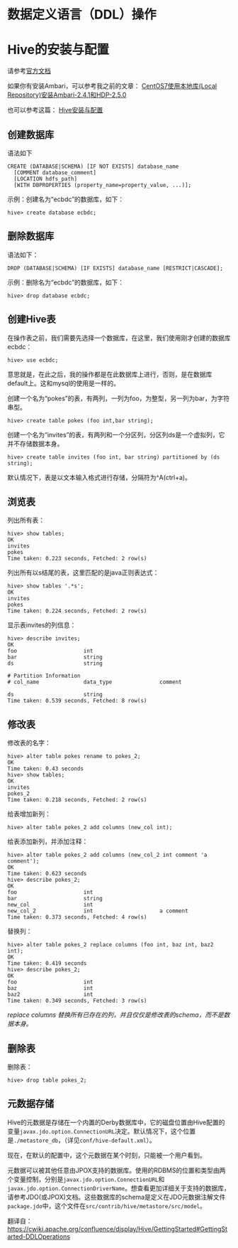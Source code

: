 
# 数据定义语言（DDL）操作

# Hive的安装与配置
请参考[官方文档](https://cwiki.apache.org/confluence/display/Hive/GettingStarted)

如果你有安装Ambari，可以参考我之前的文章：
[CentOS7使用本地库(Local Repository)安装Ambari-2.4.1和HDP-2.5.0](http://blog.csdn.net/strongyoung88/article/details/53149538)


也可以参考这篇：
[Hive安装与配置](http://blog.csdn.net/strongyoung88/article/details/53007299)


创建数据库
--
语法如下

```
CREATE (DATABASE|SCHEMA) [IF NOT EXISTS] database_name
  [COMMENT database_comment]
  [LOCATION hdfs_path]
  [WITH DBPROPERTIES (property_name=property_value, ...)];
```
示例：创建名为“ecbdc”的数据库，如下：

```
hive> create database ecbdc;
```
删除数据库
--
语法如下：

```
DROP (DATABASE|SCHEMA) [IF EXISTS] database_name [RESTRICT|CASCADE];
```
示例：删除名为“ecbdc”的数据库，如下：

```
hive> drop database ecbdc;

```
创建Hive表
--
在操作表之前，我们需要先选择一个数据库，在这里，我们使用刚才创建的数据库ecbdc：

```
hive> use ecbdc;

```
意思就是，在此之后，我的操作都是在此数据库上进行，否则，是在数据库default上。这和mysql的使用是一样的。



创建一个名为“pokes”的表，有两列，一列为foo，为整型，另一列为bar，为字符串型。

```
hive> create table pokes (foo int,bar string);

```
创建一个名为“invites”的表，有两列和一个分区列，分区列ds是一个虚拟列，它并不存储数据本身。

```
hive> create table invites (foo int, bar string) partitioned by (ds string);

```
默认情况下，表是以文本输入格式进行存储，分隔符为^A(ctrl+a)。

浏览表
--
列出所有表：

```
hive> show tables;
OK
invites
pokes
Time taken: 0.223 seconds, Fetched: 2 row(s)

```
列出所有以s结尾的表，这里匹配的是java正则表达式：

```
hive> show tables '.*s';
OK
invites
pokes
Time taken: 0.224 seconds, Fetched: 2 row(s)

```
显示表invites的列信息：

```
hive> describe invites;
OK
foo                 	int
bar                 	string
ds                  	string

# Partition Information
# col_name            	data_type           	comment

ds                  	string
Time taken: 0.539 seconds, Fetched: 8 row(s)

```
修改表
--

修改表的名字：

```
hive> alter table pokes rename to pokes_2;
OK
Time taken: 0.43 seconds
hive> show tables;
OK
invites
pokes_2
Time taken: 0.218 seconds, Fetched: 2 row(s)
```
给表增加新列：

```
hive> alter table pokes_2 add columns (new_col int);

```
给表添加新列，并添加注释：

```
hive> alter table pokes_2 add columns (new_col_2 int comment 'a comment');
OK
Time taken: 0.623 seconds
hive> describe pokes_2;
OK
foo                 	int
bar                 	string
new_col             	int
new_col_2           	int                 	a comment
Time taken: 0.373 seconds, Fetched: 4 row(s)

```
替换列：

```
hive> alter table pokes_2 replace columns (foo int, baz int, baz2 int);
OK
Time taken: 0.419 seconds
hive> describe pokes_2;
OK
foo                 	int
baz                 	int
baz2                	int
Time taken: 0.349 seconds, Fetched: 3 row(s)

```
*replace columns 替换所有已存在的列，并且仅仅是修改表的schema，而不是数据本身。*

删除表
--
删除表：

```
hive> drop table pokes_2;
```

元数据存储
--
Hive的元数据是存储在一个内置的Derby数据库中，它的磁盘位置由Hive配置的变量`javax.jdo.option.ConnectionURL`决定。默认情况下，这个位置是`./metastore_db`，（详见`conf/hive-default.xml`）。

现在，在默认的配置中，这个元数据在某个时刻，只能被一个用户看到。

元数据可以被其他任意由JPOX支持的数据库。使用的RDBMS的位置和类型由两个变量控制，分别是`javax.jdo.option.ConnectionURL`和`javax.jdo.option.ConnectionDriverName`。想查看更加详细关于支持的数据库，请参考JDO(或JPOX)文档。这些数据库的schema是定义在JDO元数据注解文件`package.jdo`中，这个文件在`src/contrib/hive/metastore/src/model`。

翻译自：https://cwiki.apache.org/confluence/display/Hive/GettingStarted#GettingStarted-DDLOperations
